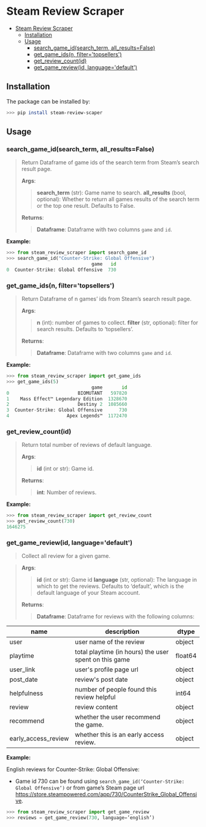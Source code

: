 # Steam Review Scraper

- [Steam Review Scraper](#steam-review-scraper)
  - [Installation](#installation)
  - [Usage](#usage)
    - [search_game_id(search_term, all_results=False)](#search_game_idsearch_term-all_resultsfalse)
    - [get_game_ids(n, filter='topsellers')](#get_game_idsn-filtertopsellers)
    - [get_review_count(id)](#get_review_countid)
    - [get_game_review(id, language='default')](#get_game_reviewid-languagedefault)

## Installation
The package can be installed by:
```bash
>>> pip install steam-review-scaper
```


## Usage
### search_game_id(search_term, all_results=False)
>Return Dataframe of game ids of the search term from Steam’s search result page.
>
>**Args**:
>
>>**search_term** (str): Game name to search.
>**all_results** (bool, optional): Whether to return all games results of the search term or the top one result. Defaults to False.
>
>**Returns**:
>
>>**Dataframe**: Dataframe with two columns `game`  and `id`.

**Example:**
```python
>>> from steam_review_scraper import search_game_id
>>> search_game_id("Counter-Strike: Global Offensive")
                               game   id
0  Counter-Strike: Global Offensive  730
```


### get_game_ids(n, filter='topsellers')
>Return Dataframe of n games’ ids from Steam’s search result page.
>
>**Args**:
>
>>**n** (int): number of games to collect.
>**filter** (str, optional): filter for search results. Defaults to ‘topsellers’.
>
>**Returns**:
>
>>**Dataframe**: Dataframe with two columns `game` and `id`.

**Example:**
```python
>>> from steam_review_scraper import get_game_ids
>>> get_game_ids(5)
                               game       id
0                         BIOMUTANT   597820
1    Mass Effect™ Legendary Edition  1328670
2                         Destiny 2  1085660
3  Counter-Strike: Global Offensive      730
4                     Apex Legends™  1172470
```

### get_review_count(id)
>Return total number of reviews of default language.
>
>**Args**:
>
>>**id** (int or str): Game id.
>
>**Returns**:
>
>>**int**: Number of reviews.

**Example:**
```python
>>> from steam_review_scraper import get_review_count
>>> get_review_count(730)
1646275
```


### get_game_review(id, language='default')
>Collect all review for a given game.

>**Args**:
>
>>**id** (int or str): Game id 
**language** (str, optional): The language in which to get the reviews. Defaults to ‘default’,
which is the default language of your Steam account.
>
>**Returns**:
>
>>**Dataframe**: Dataframe for reviews with the following columns:

| name                | description                                           | dtype   |
|---------------------|-------------------------------------------------------|---------|
| user                | user name of the review                               | object  |
| playtime            | total playtime (in hours) the user spent on this game | float64 |
| user_link           | user's profile page url                               | object  |
| post_date           | review's post date                                    | object  |
| helpfulness         | number of people found this review helpful            | int64   |
| review              | review content                                        | object  |
| recommend           | whether the user recommend the game.                  | object  |
| early_access_review | whether this is an early access review.               | object  |

**Example:**

English reviews for Counter-Strike: Global Offensive:
* Game id 730 can be found using `search_game_id(‘Counter-Strike: Global Offensive’)` 
or from game’s Steam page url https://store.steampowered.com/app/730/CounterStrike_Global_Offensive.

```python
>>> from steam_review_scraper import get_game_review 
>>> reviews = get_game_review(730, language=’english’)
```
